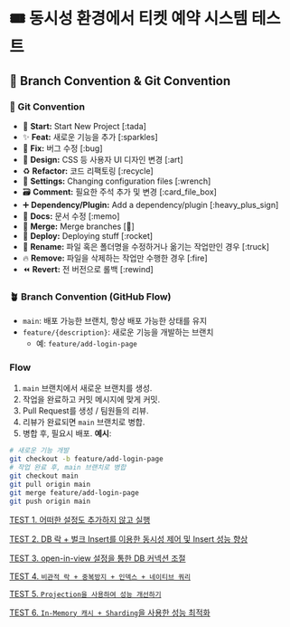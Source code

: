 # 🎟️ 동시성 환경에서 티켓 예약 시스템 테스트

## 🎯 Branch Convention & Git Convention
### 🎯 Git Convention
- 🎉 **Start:** Start New Project [:tada]
- ✨ **Feat:** 새로운 기능을 추가 [:sparkles]
- 🐛 **Fix:** 버그 수정 [:bug]
- 🎨 **Design:** CSS 등 사용자 UI 디자인 변경 [:art]
- ♻️ **Refactor:** 코드 리팩토링 [:recycle]
- 🔧 **Settings:** Changing configuration files [:wrench]
- 🗃️ **Comment:** 필요한 주석 추가 및 변경 [:card_file_box]
- ➕ **Dependency/Plugin:** Add a dependency/plugin [:heavy_plus_sign]
- 📝 **Docs:** 문서 수정 [:memo]
- 🔀 **Merge:** Merge branches [:twisted_rightwards_arrows:]
- 🚀 **Deploy:** Deploying stuff [:rocket]
- 🚚 **Rename:** 파일 혹은 폴더명을 수정하거나 옮기는 작업만인 경우 [:truck]
- 🔥 **Remove:** 파일을 삭제하는 작업만 수행한 경우 [:fire]
- ⏪️ **Revert:** 전 버전으로 롤백 [:rewind]
### 🪴 Branch Convention (GitHub Flow)
- `main`: 배포 가능한 브랜치, 항상 배포 가능한 상태를 유지
- `feature/{description}`: 새로운 기능을 개발하는 브랜치
    - 예: `feature/add-login-page`
### Flow
1. `main` 브랜치에서 새로운 브랜치를 생성.
2. 작업을 완료하고 커밋 메시지에 맞게 커밋.
3. Pull Request를 생성 / 팀원들의 리뷰.
4. 리뷰가 완료되면 `main` 브랜치로 병합.
5. 병합 후, 필요시 배포.
   **예시**:
```bash
# 새로운 기능 개발
git checkout -b feature/add-login-page
# 작업 완료 후, main 브랜치로 병합
git checkout main
git pull origin main
git merge feature/add-login-page
git push origin main
```

    
[TEST 1. 어떠한 설정도 추가하지 않고 실행](https://www.notion.so/TEST-1-1ebec761786c8023a9faff1ec04e8c1f)

[TEST 2. DB 락 + 벌크 Insert를 이용한 동시성 제어 및 Insert 성능 향상](https://www.notion.so/TEST-2-DB-Insert-Insert-1e6ec761786c80128c7cf624e6d98673?pvs=21)

[TEST 3. open-in-view 설정을 통한 DB 커넥션 조절](https://www.notion.so/TEST-3-open-in-view-DB-1ebec761786c80de82d1e396d3b0f8a6?pvs=21)

[TEST 4. `비관적 락 + 중복방지 + 인덱스 + 네이티브 쿼리`](https://www.notion.so/TEST-4-1ecec761786c8086aa9fe934604bc009?pvs=21)

[TEST 5. `Projection을 사용하여 성능 개선하기`](https://www.notion.so/TEST-5-Projection-1f2ec761786c80e2a1e4fc6836cfd051?pvs=21)

[TEST 6. `In-Memory 캐시 + Sharding`을 사용한 성능 최적화](https://www.notion.so/TEST-6-In-Memory-Sharding-1f2ec761786c80c59adcd9f65a793b66?pvs=21)
